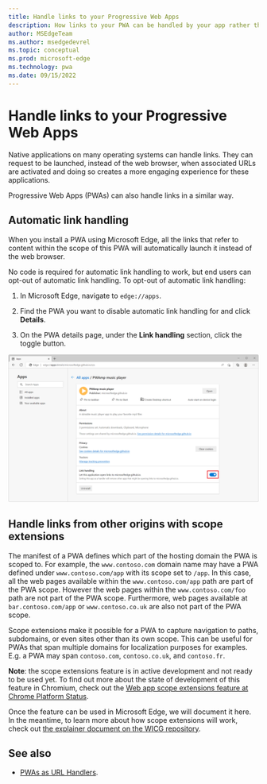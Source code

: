 ```yaml
---
title: Handle links to your Progressive Web Apps
description: How links to your PWA can be handled by your app rather than the web browser.
author: MSEdgeTeam
ms.author: msedgedevrel
ms.topic: conceptual
ms.prod: microsoft-edge
ms.technology: pwa
ms.date: 09/15/2022
---
```

# Handle links to your Progressive Web Apps

Native applications on many operating systems can handle links. They can request to be launched, instead of the web browser, when associated URLs are activated and doing so creates a more engaging experience for these applications.

Progressive Web Apps (PWAs) can also handle links in a similar way.


<!-- ====================================================================== -->
## Automatic link handling

When you install a PWA using Microsoft Edge, all the links that refer to content within the scope of this PWA will automatically launch it instead of the web browser.

No code is required for automatic link handling to work, but end users can opt-out of automatic link handling. To opt-out of automatic link handling:

1. In Microsoft Edge, navigate to `edge://apps`.

1. Find the PWA you want to disable automatic link handling for and click **Details**.

1. On the PWA details page, under the **Link handling** section, click the toggle button.

![The edge://apps details page for the PWAmp music player app, showing where the link handling toggle button is](../media/link-handling-opt-out.png)


<!-- ====================================================================== -->
## Handle links from other origins with scope extensions

The manifest of a PWA defines which part of the hosting domain the PWA is scoped to. For example, the `www.contoso.com` domain name may have a PWA defined under `www.contoso.com/app` with its scope set to `/app`. In this case, all the web pages available within the `www.contoso.com/app` path are part of the PWA scope. However the web pages within the `www.contoso.com/foo` path are not part of the PWA scope. Furthermore, web pages available at `bar.contoso.com/app` or `www.contoso.co.uk` are also not part of the PWA scope.

Scope extensions make it possible for a PWA to capture navigation to paths, subdomains, or even sites other than its own scope. This can be useful for PWAs that span multiple domains for localization purposes for examples. E.g. a PWA may span `contoso.com`, `contoso.co.uk`, and `contoso.fr`.

**Note**: the scope extensions feature is in active development and not ready to be used yet. To find out more about the state of development of this feature in Chromium, check out the [Web app scope extensions feature at Chrome Platform Status](https://chromestatus.com/feature/5746537956114432).

Once the feature can be used in Microsoft Edge, we will document it here. In the meantime, to learn more about how scope extensions will work, check out [the explainer document on the WICG repository](https://github.com/WICG/manifest-incubations/blob/gh-pages/scope_extensions-explainer.md).


<!-- ====================================================================== -->
## See also

*  [PWAs as URL Handlers](https://web.dev/pwa-url-handler/).

